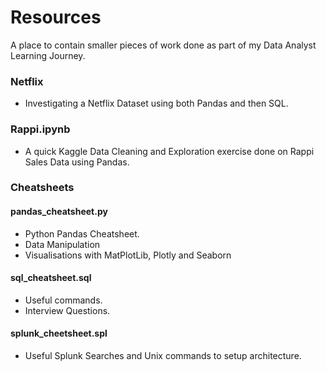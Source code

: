 # Resources

A place to contain smaller pieces of work done as part of my Data Analyst Learning Journey.

### Netflix
- Investigating a Netflix Dataset using both Pandas and then SQL.

### Rappi.ipynb
 - A quick Kaggle Data Cleaning and Exploration exercise done on Rappi Sales Data using Pandas.

### Cheatsheets
 
 #### pandas_cheatsheet.py
 - Python Pandas Cheatsheet.
 - Data Manipulation
 - Visualisations with MatPlotLib, Plotly and Seaborn
 
 #### sql_cheatsheet.sql
 - Useful commands.
 - Interview Questions.
   
 #### splunk_cheetsheet.spl
 - Useful Splunk Searches and Unix commands to setup architecture.
